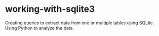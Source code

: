 # working-with-sqlite3

Creating queries to extract data from one or multiple tables using SQLite. Using Python to analyze the data.
